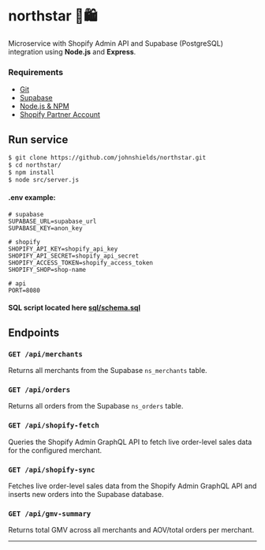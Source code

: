 # northstar 🌠🛍️

Microservice with Shopify Admin API and Supabase (PostgreSQL) integration using **Node.js** and **Express**.

### Requirements

- [Git](https://git-scm.com/downloads)
- [Supabase](https://supabase.com/)
- [Node.js & NPM](https://nodejs.org/)
- [Shopify Partner Account](https://partners.shopify.com/)

## Run service

```bash
$ git clone https://github.com/johnshields/northstar.git
$ cd northstar/
$ npm install
$ node src/server.js
```

#### .env example:

```dotenv
# supabase
SUPABASE_URL=supabase_url
SUPABASE_KEY=anon_key

# shopify
SHOPIFY_API_KEY=shopify_api_key
SHOPIFY_API_SECRET=shopify_api_secret
SHOPIFY_ACCESS_TOKEN=shopify_access_token
SHOPIFY_SHOP=shop-name

# api
PORT=8080
```

#### SQL script located here [sql/schema.sql](sql/schema.sql)

## Endpoints

### `GET /api/merchants`  
Returns all merchants from the Supabase `ns_merchants` table.

### `GET /api/orders`  
Returns all orders from the Supabase `ns_orders` table.

### `GET /api/shopify-fetch`  
Queries the Shopify Admin GraphQL API to fetch live order-level sales data for the configured merchant.

### `GET /api/shopify-sync`
Fetches live order-level sales data from the Shopify Admin GraphQL API and inserts new orders into the Supabase database.

### `GET /api/gmv-summary`
Returns total GMV across all merchants and AOV/total orders per merchant.

***
